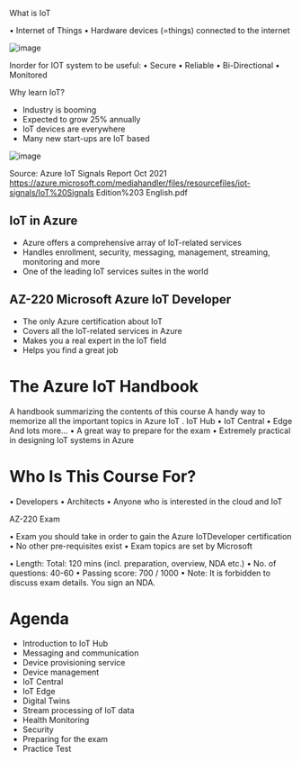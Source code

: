 What is IoT

• Internet of Things
• Hardware devices (=things) connected to the internet


![image](https://user-images.githubusercontent.com/24469318/206714881-360da912-5dba-44ed-80dd-54a9a6b38d8c.png)


Inorder for IOT system to be useful:
• Secure
• Reliable
• Bi-Directional
• Monitored

Why learn IoT?

- Industry is booming
- Expected to grow 25% annually
- IoT devices are everywhere
- Many new start-ups are IoT based

![image](https://user-images.githubusercontent.com/24469318/206715469-d530c203-f4e3-4eb5-a0f8-2550ed1b74c8.png)

Source: Azure IoT Signals Report Oct 2021
https://azure.microsoft.com/mediahandler/files/resourcefiles/iot-signals/IoT%20Signals Edition%203 English.pdf

## IoT in Azure

- Azure offers a comprehensive array of IoT-related services
- Handles enrollment, security, messaging, management, streaming, monitoring and more
- One of the leading IoT services suites in the world

## AZ-220 Microsoft Azure IoT Developer

- The only Azure certification about IoT
- Covers all the IoT-related services in Azure
- Makes you a real expert in the IoT field
- Helps you find a great job

# The Azure IoT Handbook

A handbook summarizing the contents of this course
A handy way to memorize all the important topics in Azure IoT
. IoT Hub
• IoT Central
• Edge And lots more...
• A great way to prepare for the exam
• Extremely practical in designing IoT systems in Azure

# Who Is This Course For?
• Developers
• Architects
• Anyone who is interested in the cloud and IoT

AZ-220 Exam

• Exam you should take in order to gain the Azure IoTDeveloper certification
• No other pre-requisites exist
• Exam topics are set by Microsoft


• Length:
    Total: 120 mins (incl. preparation, overview, NDA etc.)
• No. of questions: 40-60
• Passing score: 700 / 1000
• Note: It is forbidden to discuss exam details. You sign an NDA.

# Agenda

- Introduction to IoT Hub
- Messaging and communication
- Device provisioning service
- Device management
- IoT Central
- IoT Edge
- Digital Twins
- Stream processing of IoT data
- Health Monitoring
- Security
- Preparing for the exam
- Practice Test
